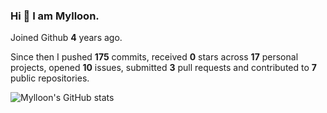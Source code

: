 ### Hi 👋 I am Mylloon.

Joined Github **4** years ago.

Since then I pushed **175** commits, received **0** stars across **17** personal projects, opened **10** issues, submitted **3** pull requests and contributed to **7** public repositories.

![Mylloon's GitHub stats](https://github-readme-stats.vercel.app/api?username=Mylloon&show_icons=true&theme=dracula)
